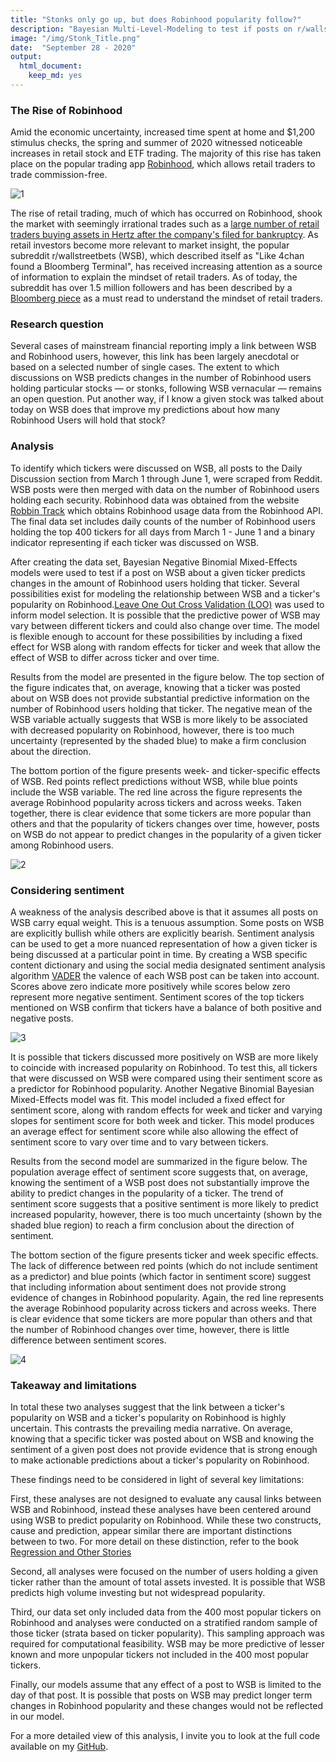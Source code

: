 ```yaml
---
title: "Stonks only go up, but does Robinhood popularity follow?"
description: "Bayesian Multi-Level-Modeling to test if posts on r/wallstreetbets predict a tickers popularity on Robin Hood"
image: "/img/Stonk_Title.png"
date:  "September 28 - 2020"
output:
  html_document:
    keep_md: yes
---
```




### The Rise of Robinhood

Amid the economic uncertainty, increased time spent at home and $1,200 stimulus checks, the spring and summer of 2020 witnessed noticeable increases in retail stock and ETF trading. The majority of this rise has taken place on the popular trading app [Robinhood](https://robinhood.com/us/en/), which allows retail traders to trade commission-free. 


![1]

[1]: /Plots/RH_usage.png

The rise of retail trading, much of which has occurred on Robinhood, shook the market with seemingly irrational trades such as a [large number of retail traders buying assets in Hertz after the company's filed for bankruptcy](https://www.forbes.com/advisor/investing/robinhood-bankrupt-hertz/). As retail investors become more relevant to market insight, the popular subreddit r/wallstreetbets (WSB), which described itself as "Like 4chan found a Bloomberg Terminal", has received increasing attention as a source of information to explain the mindset of retail traders. As of today, the subreddit has over 1.5 million followers and has been described by a [Bloomberg piece](https://www.bloomberg.com/news/articles/2020-09-15/big-investors-are-dying-to-know-what-the-little-guys-are-doing) as a must read to understand the mindset of retail traders. 

### Research question

Several cases of mainstream financial reporting imply a link between WSB and Robinhood users, however, this link has been largely anecdotal or based on a selected number of single cases. The extent to which discussions on WSB predicts changes in the number of Robinhood users holding particular stocks — or stonks, following WSB vernacular — remains an open question. Put another way, if I know a given stock was talked about today on WSB does that improve my predictions about how many Robinhood Users will hold that stock? 


### Analysis

To identify which tickers were discussed on WSB, all posts to the Daily Discussion section from March 1 through June 1, were scraped from Reddit. WSB posts were then merged with data on the number of Robinhood users holding each security. Robinhood data was obtained from the website [Robbin Track](https://robintrack.net) which obtains Robinhood usage data from the Robinhood API. The final data set includes daily counts of the number of Robinhood users holding the top 400 tickers for all days from March 1 - June 1 and a binary indicator representing if each ticker was discussed on WSB. 

After creating the data set, Bayesian Negative Binomial Mixed-Effects models were used to test if a post on WSB about a given ticker predicts changes in the amount of Robinhood users holding that ticker. Several possibilities exist for modeling the relationship between WSB and a ticker's popularity on Robinhood.[Leave One Out Cross Validation (LOO)](http://www.stat.columbia.edu/~gelman/research/unpublished/loo_stan.pdf) was used to inform model selection. It is possible that the predictive power of WSB may vary between different tickers and could also change over time. The model is flexible enough to account for these possibilities by including a fixed effect for WSB along with random effects for ticker and week that allow the effect of WSB to differ across ticker and over time. 

Results from the model are presented in the figure below. The top section of the figure indicates that, on average, knowing that a ticker was posted about on WSB does not provide substantial predictive information on the number of Robinhood users holding that ticker. The negative mean of the WSB variable actually suggests that WSB is more likely to be associated with decreased popularity on Robinhood, however, there is too much uncertainty (represented by the shaded blue) to make a firm conclusion about the direction.

The bottom portion of the figure presents week- and ticker-specific effects of WSB. Red points reflect predictions without WSB, while blue points include the WSB variable. The red line across the figure represents the average Robinhood popularity across tickers and across weeks. Taken together, there is clear evidence that some tickers are more popular than others and that the popularity of tickers changes over time, however, posts on WSB do not appear to predict changes in the popularity of a given ticker among Robinhood users. 

![2]

[2]: /Plots/wsb_combined.png


### Considering sentiment 

A weakness of the analysis described above is that it assumes all posts on WSB carry equal weight. This is a tenuous assumption. Some posts on WSB are explicitly bullish while others are explicitly bearish. Sentiment analysis can be used to get a more nuanced representation of how a given ticker is being discussed at a particular point in time. By creating a WSB specific content dictionary and using the social media designated sentiment analysis algorithm [VADER](http://comp.social.gatech.edu/papers/icwsm14.vader.hutto.pdf) the valence of each WSB post can be taken into account. Scores above zero indicate more positively while scores below zero represent more negative sentiment. Sentiment scores of the top tickers mentioned on WSB confirm that tickers have a balance of both positive and negative posts.

![3]

[3]: /Plots/scores_by_top_mentions.png

It is possible that tickers discussed more positively on WSB are more likely to coincide with increased popularity on Robinhood. To test this, all tickers that were discussed on WSB were compared using their sentiment score as a predictor for Robinhood popularity. Another Negative Binomial Bayesian Mixed-Effects model was fit. This model included a fixed effect for sentiment score, along with random effects for week and ticker and varying slopes for sentiment score for both week and ticker. This model produces an average effect for sentiment score while also allowing the effect of sentiment score to vary over time and to vary between tickers.

Results from the second model are summarized in the figure below. The population average effect of sentiment score suggests that, on average, knowing the sentiment of a WSB post does not substantially improve the ability to predict changes in the popularity of a ticker. The trend of sentiment score suggests that a positive sentiment is more likely to predict increased popularity, however, there is too much uncertainty (shown by the shaded blue region) to reach a firm conclusion about the direction of sentiment. 

The bottom section of the figure presents ticker and week specific effects. The lack of difference between red points (which do not include sentiment as a predictor) and blue points (which factor in sentiment score) suggest that including information about sentiment does not provide strong evidence of changes in Robinhood popularity. Again, the red line represents the average Robinhood popularity across tickers and across weeks. There is clear evidence that some tickers are more popular than others and that the number of Robinhood changes over time, however, there is little difference between sentiment scores. 


![4]

[4]: /Plots/sentiment_combined.png

### Takeaway and limitations

In total these two analyses suggest that the link between a ticker's popularity on WSB and a ticker's popularity on Robinhood is highly uncertain. This contrasts the prevailing media narrative. On average, knowing that a specific ticker was posted about on WSB and knowing the sentiment of a given post does not provide evidence that is strong enough to make actionable predictions about a ticker's popularity on Robinhood. 

These findings need to be considered in light of several key limitations:

First, these analyses are not designed to evaluate any causal links between WSB and Robinhood, instead these analyses have been centered around using WSB to predict popularity on Robinhood. While these two constructs, cause and prediction, appear similar there are important distinctions between to two. For more detail on these distinction, refer to the book [Regression and Other Stories](https://avehtari.github.io/ROS-Examples/) 

Second, all analyses were focused on the number of users holding a given ticker rather than the amount of total assets invested. It is possible that WSB predicts high volume investing but not widespread popularity. 

Third, our data set only included data from the 400 most popular tickers on Robinhood and analyses were conducted on a stratified random sample of those ticker (strata based on ticker popularity). This sampling approach was required for computational feasibility. WSB may be more predictive of lesser known and more unpopular tickers not included in the 400 most popular tickers.

Finally, our models assume that any effect of a post to WSB is limited to the day of that post. It is possible that posts on WSB may predict longer term changes in Robinhood popularity and these changes would not be reflected in our model. 

For a more detailed view of this analysis, I invite you to look at the full code available on my [GitHub](https://github.com/gperrett/stonks-nlp). 

